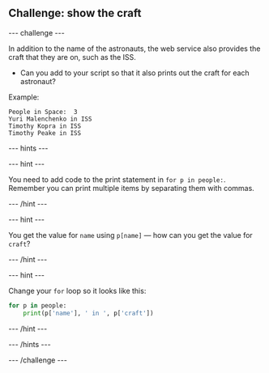 ## Challenge: show the craft

--- challenge ---

In addition to the name of the astronauts, the web service also provides the craft that they are on, such as the ISS.

+ Can you add to your script so that it also prints out the craft for each astronaut? 

Example:

```
People in Space:  3
Yuri Malenchenko in ISS
Timothy Kopra in ISS
Timothy Peake in ISS
```

--- hints --- 

--- hint ---

You need to add code to the print statement in `for p in people:`. Remember you can print multiple items by separating them with commas. 

--- /hint --- 

--- hint ---

You get the value for `name` using `p[name]` — how can you get the value for `craft`? 

--- /hint --- 

--- hint ---

Change your `for` loop so it looks like this:

```python
for p in people:
    print(p['name'], ' in ', p['craft'])
```

--- /hint --- 

--- /hints ---

--- /challenge ---
